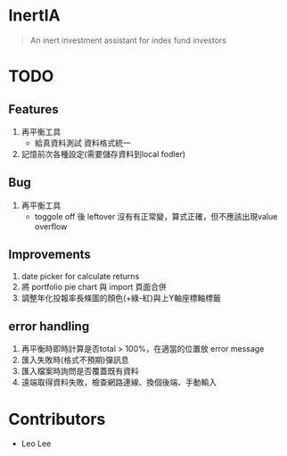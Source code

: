 # InertIA
> An inert investment assistant for index fund investors


# TODO
## Features
1. 再平衡工具
    - 給真資料測試
    資料格式統一
1. 記憶前次各種設定(需要儲存資料到local fodler)

## Bug
1. 再平衡工具
    - toggole off 後 leftover 沒有有正常變，算式正確，但不應該出現value overflow

## Improvements
1. date picker for calculate returns
1. 將 portfolio pie chart 與 import 頁面合併
1. 調整年化投報率長條圖的顏色(+綠-紅)與上Y軸座標軸標籤

## error handling
1. 再平衡時即時計算是否total > 100%，在適當的位置放 error message 
1. 匯入失敗時(格式不預期)彈訊息
1. 匯入檔案時詢問是否覆蓋既有資料
1. 遠端取得資料失敗，檢查網路連線、換個後端、手動輸入

# Contributors
- Leo Lee

